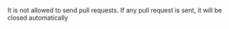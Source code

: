 It is not allowed to send pull requests. If any pull request is sent, it will be closed automatically
